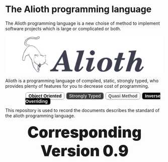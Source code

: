 # The Alioth programming language

The Alioth programming language is a new choise of method to implement software projects which is large or complicated or both.

![](res/img/icon_with_text.png)

Alioth is a programming language of compiled, static, strongly typed, who provides plenty of features for you to decrease cost of programming.

<div class="floater" style="width:100%;height:32px;padding-left:64px;">
<style>
div.floater span{
    margin:2px;
    padding:2px 8px;
    border-radius: 5px;
    font-family: Arial,Verdana,Sans-serif;
    font-weight: 700;
    box-shadow: 0px 0px 3px black;
}
</style>
<span style="background:#FFFFFF;color:#000000;">Object Oriented</span>
<span style="background:#3B3C3D;color:#CDCCCB;">Strongly Typed</span>
<span style="background:#FEFEFE;color:#4D4C4B;">Quasi Method</span>
<span style="background:#000000;color:#FFFFFF">Inverse Overriding</span>
</div>

This repository is used to record the documents describes the standard of the alioth programming language.

<div style="text-align:center;">
<span style="margin:0 auto;font-size:48px;font-weight:900;">Corresponding Version 0.9</span>
</div>